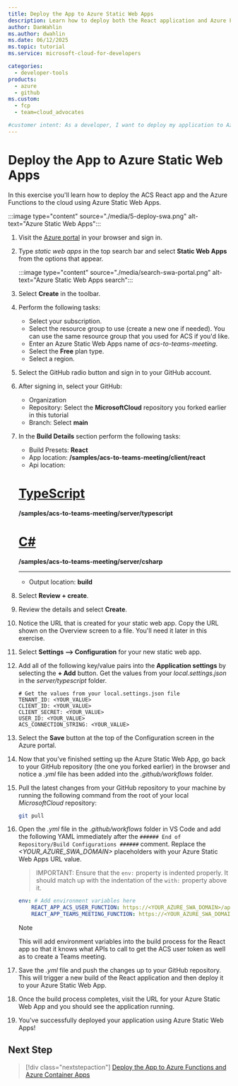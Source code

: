 ```yaml
---
title: Deploy the App to Azure Static Web Apps
description: Learn how to deploy both the React application and Azure Functions to Azure Static Web Apps. This provides seamless integration between frontend and backend components.
author: DanWahlin
ms.author: dwahlin
ms.date: 06/12/2025
ms.topic: tutorial
ms.service: microsoft-cloud-for-developers

categories:
  - developer-tools
products:
  - azure
  - github
ms.custom:
  - fcp
  - team=cloud_advocates

#customer intent: As a developer, I want to deploy my application to Azure Static Web Apps.
---
```


<!-- markdownlint-disable MD041 -->

# Deploy the App to Azure Static Web Apps

In this exercise you'll learn how to deploy the ACS React app and the Azure Functions to the cloud using Azure Static Web Apps.

:::image type="content" source="./media/5-deploy-swa.png" alt-text="Azure Static Web Apps":::

1. Visit the [Azure portal](https://portal.azure.com) in your browser and sign in.

1. Type *static web apps* in the top search bar and select **Static Web Apps** from the options that appear.

    :::image type="content" source="./media/search-swa-portal.png" alt-text="Azure Static Web Apps search":::

1. Select **Create** in the toolbar.

1. Perform the following tasks:
    - Select your subscription.
    - Select the resource group to use (create a new one if needed). You can use the same resource group that you used for ACS if you'd like.
    - Enter an Azure Static Web Apps name of *acs-to-teams-meeting*.
    - Select the **Free** plan type.
    - Select a region.

1. Select the GitHub radio button and sign in to your GitHub account.

1. After signing in, select your GitHub:
    - Organization
    - Repository: Select the **MicrosoftCloud** repository you forked earlier in this tutorial
    - Branch: Select **main**

1. In the **Build Details** section perform the following tasks:
    - Build Presets: **React**
    - App location: **/samples/acs-to-teams-meeting/client/react**
    - Api location: 
    
    # [TypeScript](#tab/typescript)

    **/samples/acs-to-teams-meeting/server/typescript**

    # [C#](#tab/csharp)

    **/samples/acs-to-teams-meeting/server/csharp**

    ---
    
    - Output location: **build**

1. Select **Review + create**.

1. Review the details and select **Create**.

1. Notice the URL that is created for your static web app. Copy the URL shown on the Overview screen to a file. You'll need it later in this exercise.

1. Select **Settings --> Configuration** for your new static web app.

1. Add all of the following key/value pairs into the **Application settings** by selecting the **+ Add** button. Get the values from your *local.settings.json* in the *server/typescript* folder.

    ```text
    # Get the values from your local.settings.json file
    TENANT_ID: <YOUR_VALUE>
    CLIENT_ID: <YOUR_VALUE>
    CLIENT_SECRET: <YOUR_VALUE>
    USER_ID: <YOUR_VALUE>
    ACS_CONNECTION_STRING: <YOUR_VALUE>
    ```

1. Select the **Save** button at the top of the Configuration screen in the Azure portal.

1. Now that you've finished setting up the Azure Static Web App, go back to your GitHub repository (the one you forked earlier) in the browser and notice a *.yml* file has been added into the *.github/workflows* folder. 

1. Pull the latest changes from your GitHub repository to your machine by running the following command from the root of your local *MicrosoftCloud* repository:

    ```bash
    git pull
    ```

1. Open the *.yml* file in the *.github/workflows* folder in VS Code and add the following YAML immediately after the `###### End of Repository/Build Configurations ######` comment. Replace the *<YOUR_AZURE_SWA_DOMAIN>* placeholders with your Azure Static Web Apps URL value. 

    > IMPORTANT: Ensure that the `env:` property is indented properly. It should match up with the indentation of the `with:` property above it.

    ```yaml
    env: # Add environment variables here
        REACT_APP_ACS_USER_FUNCTION: https://<YOUR_AZURE_SWA_DOMAIN>/api/httpTriggerAcsToken
        REACT_APP_TEAMS_MEETING_FUNCTION: https://<YOUR_AZURE_SWA_DOMAIN>/api/httpTriggerTeamsUrl
    ```

    > [!NOTE]
    > This will add environment variables into the build process for the React app so that it knows what APIs to call to get the ACS user token as well as to create a Teams meeting.

1. Save the *.yml* file and push the changes up to your GitHub repository. This will trigger a new build of the React application and then deploy it to your Azure Static Web App. 

1. Once the build process completes, visit the URL for your Azure Static Web App and you should see the application running.

1. You've successfully deployed your application using Azure Static Web Apps!

## Next Step

> [!div class="nextstepaction"]
> [Deploy the App to Azure Functions and Azure Container Apps](07-deploy-to-azure-container-apps.md)
